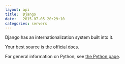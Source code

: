 ```yaml
---
layout: api
title:  Django
date:   2015-07-05 20:29:10
categories: servers
---
```


Django has an internationalization system built into it.

Your best source is [the official docs](https://docs.djangoproject.com/en/1.8/topics/i18n/).

For general information on Python, see [the Python page](/programming/2015/07/05/python.html).
